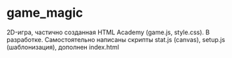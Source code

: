 # game_magic
2D-игра, частично созданная HTML Academy (game.js, style.css). В разработке.
Самостоятельно написаны скрипты stat.js (canvas), setup.js (шаблонизация), дополнен index.html
